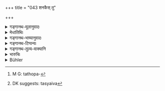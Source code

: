 +++
title = "043 शनकैस् तु"

+++

<details><summary>गङ्गानथ-मूलानुवादः</summary>

But by the omission of the sacred rites, and also by their neglect of Brāhmaṇas, the following Kṣatriya castes have gradually sunk to the position of the low-born.—(43)
</details>

<details><summary>मेधातिथिः</summary>

[^११५]:
     M G DK (5.1477): brāhmaṇādarśanena

**क्रियालोपो** यत्र संस्कार्यतया संबध्यते, यथोपनयनादिषु,[^११६] यत्र वा कर्तृतया, यथा नित्याग्निहोत्रसंध्योपासनादिषु । तासां **लोप** उभयासाम् अप्य् अननुष्ठानम् । अतश् च न केवलम् उपनयनसंस्काराभावेन जातिभ्रंशः, अपि तूपनीतानां विहितक्रियात्यागेनापि । तथा चाह **शनकैर्** इति । पुत्रपौत्रादिसंततेः प्रभृति शूद्रत्वम्, न तु जातस्यैव[^११७] । उपनयनाभावे तु तस्यैव व्यपदेशान्तरं प्रवर्तते । यद्य् अपि सा जातिर् न निवर्तते तत्पुत्रपौत्राणां भृज्जकण्टकादिजात्यन्तरम् एव व्यपदेशहेतुकम् इति **ब्राह्मणातिक्रमेण** ब्राह्मणविधिविहितातिक्रमेणेत्य् अर्थः । अथ वा शास्त्रार्थसंशये प्रायश्चित्ते वा परिषद्गमनाभावः ॥ १०.४३ ॥


[^११७]:
     DK suggests: tasyaiva


[^११६]:
     M G: tathopa-
</details>

<details><summary>गङ्गानथ-भाष्यानुवादः</summary>

Now follow the details regarding ‘the omission of one’s duties’ spoken of above.

‘*Omission of sacred rites*’— This includes the rites that are done for the person, such as Initiation and the rest, as also those that he does himself, such as the Agnihotra, the Twilight Prayers and so forth. And the ‘*omission*’ of these is the *non-performance* of both these sets of rites. Thus one loses his caste not only by the omission of the Initiatory Rite, but also by the neglecting of those that have been enjoined as to be done after the Initiation.

This is what is meant by ‘*gradually*—which means that the continued neglect of the rites reduces successive generations to the position of the *Śūdra*; and this does not refer to the new-born child, who loses his title only by the omission of his Initiation.

It is not that the man’s caste becomes *lost*; all that happens is that he becomes liable to be called by such castes-names as the ‘*Bhṛjjakaṇṭaka*’ and the rest.

‘*By the neglect of Brāhmaṇas*,’—*i.e*., by transgressing the injunctions pertaining to Brāhmaṇas. Or it may refer to not consulting the Council of Brāhmaṇas in doubtful matters arising out of the scriptures, in regard to expiatory rites and other cognate matters.—(43)
</details>

<details><summary>गङ्गानथ-टिप्पन्यः</summary>

This verse is quoted in *Smṛtattva* II (p. 268) to the effect that even in in modern times *Kṣatriyas* can become degraded to *śūdrahood*.
</details>

<details><summary>गङ्गानथ-तुल्य-वाक्यानि</summary>

**(verses 10.43-44)  
**

*Mahabharata* (13.33.21-22; 13.35.17-18).—‘Śākas, Yavanas, Kāmbojas and
other Kṣatriya castes became degraded by not seeing the Brāhmaṇas. Drāviḍas, Kaliṅgas, Pulindas, Uśīnaras, Kolisarpas and Māhiṣakas and other Kṣatriya castes became degraded by not seeing the Brāhmaṇas. Kirātas, Yavanas and other Kṣatriya castes became degraded because they would not bear with the Brāhmaṇas.’

*Śukranīti* (4.4.74).—‘The *Yavanas* have all the four castes mixed
together; they recognise authority other than the Vedas and live in the North and West. Their Śāstras have been framed for their welfare by their own teachers.’
</details>

<details><summary>भारुचिः</summary>

> व्यभिचारेण वर्णानाम् अवेद्यावेदनेन च ।  
> स्वकर्मणां च त्यागेन जायते वर्णसंकरः ॥ (म्ध् १०.२४)

इति यद् उक्तं तस्य प्रपञ्चो ऽयम् । शूद्रवत् कर्मानधिकारः । क्रियालोपे चात्र हेतुः **ब्राह्मणादर्शनेन चेति** । तदभावात् प्रायश्चित्ताभावम् आह । अथ वोभयार्थं ब्राह्मणादर्शनं क्रियालोपहेतुः प्रायश्चित्ताभावहेतुश् च । अपकर्षहेतुप्रदर्शनं च परिहारार्थम् । यतस् ते प्रदर्श्यन्ते ॥ १०.४३ ॥
</details>

<details><summary>Bühler</summary>

043	But in consequence of the omission of the sacred rites, and of their not consulting Brahmanas, the following tribes of Kshatriyas have gradually sunk in this world to the condition of Sudras;
</details>
